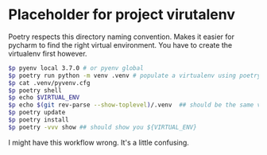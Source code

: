 # Placeholder for project virutalenv

Poetry respects this directory naming convention. Makes it easier for pycharm to find the right virtual environment. You have to create the virtualenv first
however.

```bash
$p pyenv local 3.7.0 # or pyenv global
$p poetry run python -m venv .venv # populate a virtualenv using poetry's python 
$p cat .venv/pyvenv.cfg
$p poetry shell
$p echo $VIRTUAL_ENV
$p echo $(git rev-parse --show-toplevel)/.venv  ## should be the same value?
$p poetry update
$p poetry install
$p poetry -vvv show ## should show you ${VIRTUAL_ENV}
```

I might have this workflow wrong. It's a little confusing.